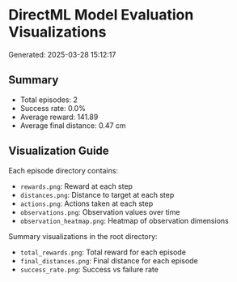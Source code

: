 # DirectML Model Evaluation Visualizations

Generated: 2025-03-28 15:12:17

## Summary

- Total episodes: 2
- Success rate: 0.0%
- Average reward: 141.89
- Average final distance: 0.47 cm

## Visualization Guide

Each episode directory contains:

- `rewards.png`: Reward at each step
- `distances.png`: Distance to target at each step
- `actions.png`: Actions taken at each step
- `observations.png`: Observation values over time
- `observation_heatmap.png`: Heatmap of observation dimensions

Summary visualizations in the root directory:

- `total_rewards.png`: Total reward for each episode
- `final_distances.png`: Final distance for each episode
- `success_rate.png`: Success vs failure rate
